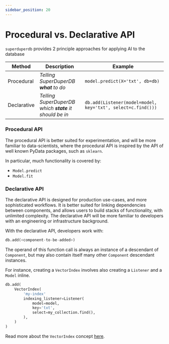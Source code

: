```yaml
---
sidebar_position: 20
---
```


# Procedural vs. Declarative API

`superduperdb` provides 2 principle approaches for applying AI to the database

| Method      | Description                                            | Example                                                     |
|-------------|--------------------------------------------------------|-------------------------------------------------------------| 
| Procedural  | *Telling SuperDuperDB **what** to do*                  | `model.predict(X='txt', db=db)`                             |
| Declarative | *Telling SuperDuperDB which **state** it should be in* | `db.add(Listener(model=model, key='txt', select=c.find()))` |

### Procedural API

The procedural API is better suited for experimentation, and will be more familiar to 
data-scientists, where the procedural API is inspired by the API of well known 
PyData packages, such as `sklearn`. 

In particular, much functionality is covered by:

- `Model.predict`
- `Model.fit`

### Declarative API

The declarative API is designed for production use-cases, and more sophisticated workflows.
It is better suited for linking dependencies between components, and allows users 
to build stacks of functionality, with unlimited complexity. The declarative API
will be more familiar to developers with an engineering or infrastructure background.

With the declarative API, developers work with:

```python
db.add(<component-to-be-added>)
```

The operand of this function call is always an instance of a descendant of `Component`, but may also
contain itself many other `Component` descendant instances.

For instance, creating a `VectorIndex` involves also 
creating a `Listener` and a `Model` inline.

```python
db.add(
    VectorIndex(
        'my-index'
        indexing_listener=Listener(
            model=model,
            key='txt',
            select=my_collection.find(),
        ),
    )
)
```

Read more about the `VectorIndex` concept [here](25_vector_search.mdx).
